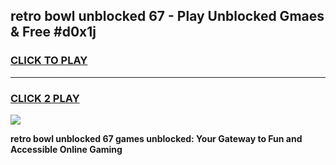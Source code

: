 
## retro bowl unblocked 67 - Play Unblocked Gmaes & Free #d0x1j
<h3>
<a href="https://news.freeplayer.one?title=retro_bowl_unblocked_67&ref=03M">CLICK TO PLAY</a></h3>
<hr>

<h3>
<a href="https://news.freeplayer.one?title=retro_bowl_unblocked_67&ref=03M">CLICK 2 PLAY</a>
  
</h3>

<a href="https://news.freeplayer.one?title=retro_bowl_unblocked_67&ref=03M"><img src="https://clearcache.store/games.png"></a>


**retro bowl unblocked 67 games unblocked: Your Gateway to Fun and Accessible Online Gaming**
